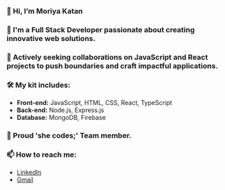 ### 👋 Hi, I’m Moriya Katan 
### 🌱 I'm a Full Stack Developer passionate about creating innovative web solutions.

### 👀 Actively seeking collaborations on JavaScript and React projects to push boundaries and craft impactful applications.

### 🛠️ My kit includes:
- **Front-end:** JavaScript, HTML, CSS, React, TypeScript
- **Back-end:** Node.js, Express.js
- **Database:** MongoDB, Firebase

### 🎀 Proud 'she codes;' Team member.

### 📫 How to reach me:
- [LinkedIn](https://www.linkedin.com/in/moriya-katan-5248316b/)
- [Gmail](mailto:moriyakatan@gmail.com)

<!---
mktana/mktana is a ✨ special ✨ repository because its `README.md` (this file) appears on your GitHub profile.
You can click the Preview link to take a look at your changes.
--->
